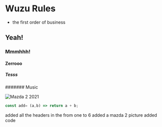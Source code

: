 # Wuzu Rules 
- the first order of business
## Yeah!
### Mmmhhh!
#### Zerrooo
##### Tesss
####### Music

![Mazda 2 2021](https://www.carimports.co.ke/stats_images/3wXE7QLIVExYH1ZuuQEHOngKYOpjPrKZXNHrAGGfpuFpTuYn.jpg)



```Javascript
const add= (a,b) => return a + b;


```



added all the headers  in the from one to 6
added a mazda 2 picture
added code
